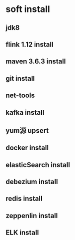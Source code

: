 # soft install 
## jdk8

## flink 1.12 install

## maven 3.6.3 install 

## git install 

## net-tools

## kafka install

## yum源 upsert

## docker install

## elasticSearch install 

## debezium install 

## redis install 

## zeppenlin install 

## ELK install  



